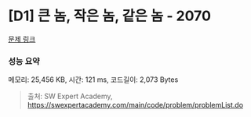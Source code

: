 # [D1] 큰 놈, 작은 놈, 같은 놈 - 2070 

[문제 링크](https://swexpertacademy.com/main/code/problem/problemDetail.do?contestProbId=AV5QQ6qqA40DFAUq) 

### 성능 요약

메모리: 25,456 KB, 시간: 121 ms, 코드길이: 2,073 Bytes



> 출처: SW Expert Academy, https://swexpertacademy.com/main/code/problem/problemList.do